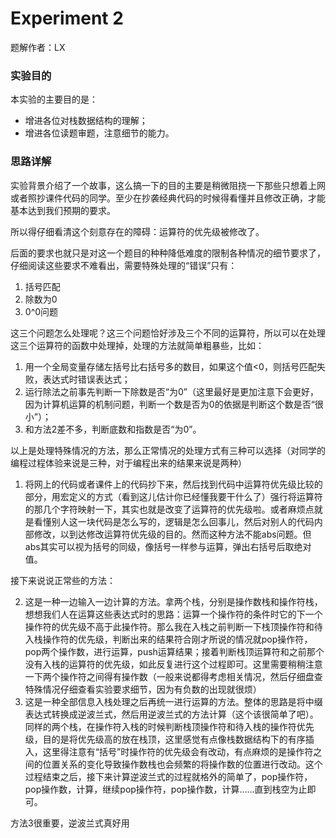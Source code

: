 # Experiment 2

题解作者：LX

### 实验目的

本实验的主要目的是：
* 增进各位对栈数据结构的理解；
* 增进各位读题审题，注意细节的能力。

### 思路详解

实验背景介绍了一个故事，这么搞一下的目的主要是稍微阻挠一下那些只想着上网或者照抄课件代码的同学。至少在抄袭经典代码的时候得看懂并且修改正确，才能基本达到我们预期的要求。

所以得仔细看清这个刻意存在的障碍：运算符的优先级被修改了。

后面的要求也就只是对这一个题目的种种降低难度的限制各种情况的细节要求了，仔细阅读这些要求不难看出，需要特殊处理的“错误”只有：

1. 括号匹配
2. 除数为0
3. 0^0问题

这三个问题怎么处理呢？这三个问题恰好涉及三个不同的运算符，所以可以在处理这三个运算符的函数中处理掉，处理的方法就简单粗暴些，比如：

1. 用一个全局变量存储左括号比右括号多的数目，如果这个值<0，则括号匹配失败，表达式时错误表达式；
2. 运行除法之前事先判断一下除数是否“为0”（这里最好是更加注意下会更好，因为计算机运算的机制问题，判断一个数是否为0的依据是判断这个数是否“很小”）；
3. 和方法2差不多，判断底数和指数是否“为0”。

以上是处理特殊情况的方法，那么正常情况的处理方式有三种可以选择（对同学的编程过程体验来说是三种，对于编程出来的结果来说是两种）
1. 将网上的代码或者课件上的代码抄下来，然后找到代码中运算符优先级比较的部分，用宏定义的方式（看到这儿估计你已经懂我要干什么了）强行将运算符的那几个字符映射一下，其实也就是改变了运算符的优先级啦。或者麻烦点就是看懂别人这一块代码是怎么写的，逻辑是怎么回事儿，然后对别人的代码内部修改，以到达修改运算符优先级的目的。然而这种方法不能abs问题。但abs其实可以视为括号的同级，像括号一样参与运算，弹出右括号后取绝对值。

接下来说说正常些的方法：

2. 这是一种一边输入一边计算的方法。拿两个栈，分别是操作数栈和操作符栈，想想我们人在运算这些表达式时的思路：运算一个操作符的条件时它的下一个操作符的优先级不高于此操作符。那么我在入栈之前判断一下栈顶操作符和待入栈操作符的优先级，判断出来的结果符合刚才所说的情况就pop操作符，pop两个操作数，进行运算，push运算结果；接着判断栈顶运算符和之前那个没有入栈的运算符的优先级，如此反复进行这个过程即可。这里需要稍稍注意一下两个操作符之间得有操作数（一般来说都得考虑相关情况，然后仔细盘查特殊情况仔细查看实验要求细节，因为有负数的出现就很烦）
3. 这是一种全部信息入栈处理之后再统一进行运算的方法。整体的思路是将中缀表达式转换成逆波兰式，然后用逆波兰式的方法计算（这个该很简单了吧）。同样的两个栈，在操作符入栈的时候判断栈顶操作符和待入栈的操作符优先级，目的是将优先级高的放在栈顶，这里感觉有点像栈数据结构下的有序插入，这里得注意有“括号”时操作符的优先级会有改动，有点麻烦的是操作符之间的位置关系的变化导致操作数栈也会频繁的将操作数的位置进行改动。这个过程结束之后，接下来计算逆波兰式的过程就格外的简单了，pop操作符，pop操作数，计算，继续pop操作符，pop操作数，计算......直到栈空为止即可。

方法3很重要，逆波兰式真好用